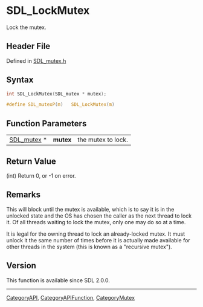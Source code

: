 # SDL_LockMutex

Lock the mutex.

## Header File

Defined in [SDL_mutex.h](https://github.com/libsdl-org/SDL/blob/SDL2/include/SDL_mutex.h)

## Syntax

```c
int SDL_LockMutex(SDL_mutex * mutex);

#define SDL_mutexP(m)   SDL_LockMutex(m)
```

## Function Parameters

|                          |           |                    |
| ------------------------ | --------- | ------------------ |
| [SDL_mutex](SDL_mutex) * | **mutex** | the mutex to lock. |

## Return Value

(int) Return 0, or -1 on error.

## Remarks

This will block until the mutex is available, which is to say it is in the
unlocked state and the OS has chosen the caller as the next thread to lock
it. Of all threads waiting to lock the mutex, only one may do so at a time.

It is legal for the owning thread to lock an already-locked mutex. It must
unlock it the same number of times before it is actually made available for
other threads in the system (this is known as a "recursive mutex").

## Version

This function is available since SDL 2.0.0.





----
[CategoryAPI](CategoryAPI), [CategoryAPIFunction](CategoryAPIFunction), [CategoryMutex](CategoryMutex)

